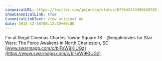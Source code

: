 ```yaml
---
canonicalURL: https://twitter.com/jmjordan/status/677642474496630785
ShowCanonicalLink: true
CanonicalLinkText: View original on
date: 2015-12-18T00:12:10+00:00
---
```

I'm at Regal Cinemas Charles Towne Square 18 - @regalmovies for Star Wars: The Force Awakens in North Charleston, SC [www.swarmapp.com/c/blFaW9KIUGz](https://www.swarmapp.com/c/blFaW9KIUGz)